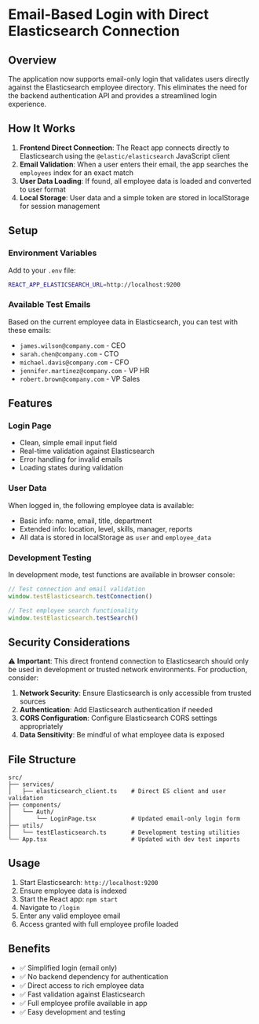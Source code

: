 # Email-Based Login with Direct Elasticsearch Connection

## Overview

The application now supports email-only login that validates users directly against the Elasticsearch employee directory. This eliminates the need for the backend authentication API and provides a streamlined login experience.

## How It Works

1. **Frontend Direct Connection**: The React app connects directly to Elasticsearch using the `@elastic/elasticsearch` JavaScript client
2. **Email Validation**: When a user enters their email, the app searches the `employees` index for an exact match
3. **User Data Loading**: If found, all employee data is loaded and converted to user format
4. **Local Storage**: User data and a simple token are stored in localStorage for session management

## Setup

### Environment Variables
Add to your `.env` file:
```bash
REACT_APP_ELASTICSEARCH_URL=http://localhost:9200
```

### Available Test Emails
Based on the current employee data in Elasticsearch, you can test with these emails:

- `james.wilson@company.com` - CEO
- `sarah.chen@company.com` - CTO  
- `michael.davis@company.com` - CFO
- `jennifer.martinez@company.com` - VP HR
- `robert.brown@company.com` - VP Sales

## Features

### Login Page
- Clean, simple email input field
- Real-time validation against Elasticsearch
- Error handling for invalid emails
- Loading states during validation

### User Data
When logged in, the following employee data is available:
- Basic info: name, email, title, department
- Extended info: location, level, skills, manager, reports
- All data is stored in localStorage as `user` and `employee_data`

### Development Testing
In development mode, test functions are available in browser console:
```javascript
// Test connection and email validation
window.testElasticsearch.testConnection()

// Test employee search functionality  
window.testElasticsearch.testSearch()
```

## Security Considerations

⚠️ **Important**: This direct frontend connection to Elasticsearch should only be used in development or trusted network environments. For production, consider:

1. **Network Security**: Ensure Elasticsearch is only accessible from trusted sources
2. **Authentication**: Add Elasticsearch authentication if needed
3. **CORS Configuration**: Configure Elasticsearch CORS settings appropriately
4. **Data Sensitivity**: Be mindful of what employee data is exposed

## File Structure

```
src/
├── services/
│   ├── elasticsearch_client.ts    # Direct ES client and user validation
├── components/
│   └── Auth/
│       └── LoginPage.tsx          # Updated email-only login form
├── utils/
│   └── testElasticsearch.ts       # Development testing utilities
└── App.tsx                        # Updated with dev test imports
```

## Usage

1. Start Elasticsearch: `http://localhost:9200`
2. Ensure employee data is indexed
3. Start the React app: `npm start`
4. Navigate to `/login`
5. Enter any valid employee email
6. Access granted with full employee profile loaded

## Benefits

- ✅ Simplified login (email only)
- ✅ No backend dependency for authentication
- ✅ Direct access to rich employee data
- ✅ Fast validation against Elasticsearch
- ✅ Full employee profile available in app
- ✅ Easy development and testing

